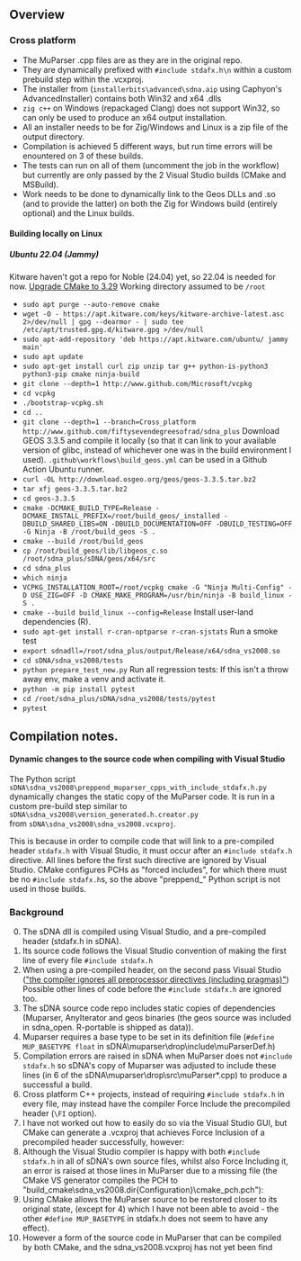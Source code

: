 ## Overview

### Cross platform

* The MuParser .cpp files are as they are in the original repo.  
* They are dynamically prefixed with `#include stdafx.h\n` within a custom prebuild step
within the .vcxproj.
* The installer from (`installerbits\advanced\sdna.aip` using Caphyon's AdvancedInstaller) contains both Win32 and x64 .dlls
* `zig c++` on Windows (repackaged Clang) does not support Win32, so can only be used to
produce an x64 output installation.
* All an installer needs to be for Zig/Windows and Linux is a zip file of the output directory.
* Compilation is achieved 5 different ways, but run time errors will be enountered on 3 of these builds.
* The tests can run on all of them (uncomment the job in the workflow) but currently are only passed by the 2 Visual Studio builds (CMake and MSBuild).
* Work needs to be done to dynamically link to the Geos DLLs and .so (and to provide the latter) on both
the Zig for Windows build (entirely optional) and the Linux builds.

#### Building locally on Linux 
##### Ubuntu 22.04 (Jammy)
Kitware haven't got a repo for Noble (24.04) yet, so 22.04 is needed for now.
[Upgrade CMake to 3.29](https://askubuntu.com/a/1157132)
Working directory assumed to be `/root`
* `sudo apt purge --auto-remove cmake`
* `wget -O - https://apt.kitware.com/keys/kitware-archive-latest.asc 2>/dev/null | gpg --dearmor - | sudo tee /etc/apt/trusted.gpg.d/kitware.gpg >/dev/null`
* `sudo apt-add-repository 'deb https://apt.kitware.com/ubuntu/ jammy main'`
* `sudo apt update`
* `sudo apt-get install curl zip unzip tar g++ python-is-python3 python3-pip cmake ninja-build `
* `git clone --depth=1 http://www.github.com/Microsoft/vcpkg`
* `cd vcpkg`
* `./bootstrap-vcpkg.sh`
* `cd ..`
* `git clone --depth=1 --branch=Cross_platform  http://www.github.com/fiftysevendegreesofrad/sdna_plus`
Download GEOS 3.3.5 and compile it locally (so that it can link to your available version of glibc, instead of whichever one was in the build environment I used).  `.github\workflows\build_geos.yml` can be used in a Github Action Ubuntu runner.
* `curl -OL http://download.osgeo.org/geos/geos-3.3.5.tar.bz2`
* `tar xfj geos-3.3.5.tar.bz2`
* `cd geos-3.3.5`
* `cmake -DCMAKE_BUILD_TYPE=Release -DCMAKE_INSTALL_PREFIX=/root/build_geos/_installed -DBUILD_SHARED_LIBS=ON -DBUILD_DOCUMENTATION=OFF -DBUILD_TESTING=OFF -G Ninja -B /root/build_geos -S .`
* `cmake --build /root/build_geos`
* `cp /root/build_geos/lib/libgeos_c.so /root/sdna_plus/sDNA/geos/x64/src`
* `cd sdna_plus`
* `which ninja`
* `VCPKG_INSTALLATION_ROOT=/root/vcpkg cmake -G "Ninja Multi-Config" -D USE_ZIG=OFF -D CMAKE_MAKE_PROGRAM=/usr/bin/ninja -B build_linux -S .`
* `cmake --build build_linux --config=Release`
Install user-land dependencies (R).
* `sudo apt-get install r-cran-optparse r-cran-sjstats`
Run a smoke test
* `export sdnadll=/root/sdna_plus/output/Release/x64/sdna_vs2008.so`
* `cd sDNA/sdna_vs2008/tests`
* `python prepare_test_new.py`
Run all regression tests:
If this isn't a throw away env, make a venv and activate it.
* `python -m pip install pytest`
* `cd /root/sdna_plus/sDNA/sdna_vs2008/tests/pytest`
* `pytest`
## Compilation notes.
#### Dynamic changes to the source code when compiling with Visual Studio
The Python script `sDNA\sdna_vs2008\preppend_muparser_cpps_with_include_stdafx.h.py`
dynamically changes the static copy of the MuParser code. It is run in a custom pre-build 
step similar to `sDNA\sdna_vs2008\version_generated.h.creator.py`  
from `sDNA\sdna_vs2008\sdna_vs2008.vcxproj`.

This is because in order to compile code that will link to a pre-compiled 
header `stdafx.h` with Visual Studio, it must occur after an `#include stdafx.h` 
directive.  All lines before the first such directive are ignored by Visual Studio. 
CMake configures PCHs as "forced includes", for which there must be no `#include stdafx.h`s,
so the above "preppend_" Python script is not used in those builds. 
### Background
 0) The sDNA dll is compiled using Visual Studio, and a pre-compiled header (stdafx.h in sDNA).  
 1) Its source code follows the Visual Studio convention of making the 
first line of every file `#include stdafx.h`
 2) When using a pre-compiled header, on the second pass Visual Studio
(["the compiler ignores all preprocessor directives (including pragmas)"](https://learn.microsoft.com/en-us/cpp/build/creating-precompiled-header-files?view=msvc-170#source-file-consistency))
Possible other lines of code before the `#include stdafx.h` are ignored too.
 3) The sDNA source code repo includes static copies of dependencies (Muparser, AnyIterator and geos binaries (the geos source was included in sdna_open.  R-portable is shipped as data)).
 4) Muparser requires a base type to be set in its definition file (`#define MUP_BASETYPE float` in sDNA\muparser\drop\include\muParserDef.h)
 5) Compilation errors are raised in sDNA when MuParser does not `#include stdafx.h` 
    so sDNA's copy of Muparser was adjusted to include these lines (in 6 of the 
    sDNA\muparser\drop\src\muParser*.cpp) to produce a successful a build.
 6) Cross platform C++ projects, instead of requiring `#include stdafx.h` in every file, may 
    instead have the compiler Force Include the precompiled header (`\FI` option).
 7) I have not worked out how to easily do so via the Visual Studio GUI, but CMake 
 can generate a .vcxproj that achieves Force Inclusion of a precompiled header 
 successfully, however:
 8) Although the Visual Studio compiler is happy with both `#include stdafx.h` in all of sDNA's 
 own source files, whilst also Force Including it, an error is raised at those lines in MuParser due 
 to a missing file (the CMake VS generator compiles the PCH to "build_cmake\sdna_vs2008.dir\{Configuration}\cmake_pch.pch"):
 9) Using CMake allows the MuParser source to be restored closer to its original state,
 (except for 4) which I have not been able to avoid - the other `#define MUP_BASETYPE` in 
 stdafx.h does not seem to 
 have any effect).  
 10) However a form of the source code in MuParser that can be compiled by both CMake, and
 the sdna_vs2008.vcxproj has not yet been find




